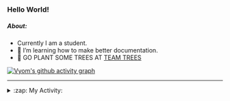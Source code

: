 ### Hello World!

##### About:
- Currently I am a student.
- 🌱 I’m learning how to make better documentation.
- 🌱 GO PLANT SOME TREES AT [TEAM TREES](https://teamtrees.org/)

[![Vyom's github activity graph](https://activity-graph.herokuapp.com/graph?username=Vyvy-vi)](https://github.com/ashutosh00710/github-readme-activity-graph)

---
<details>
  <summary>:zap: My Activity:</summary>
  
<!--START_SECTION:waka-->
![Code Time](http://img.shields.io/badge/Code%20Time-884%20hrs%2030%20mins-blue)

**I'm a Night 🦉** 

```text
🌞 Morning    93 commits     ██░░░░░░░░░░░░░░░░░░░░░░░   11.3% 
🌆 Daytime    221 commits    ██████░░░░░░░░░░░░░░░░░░░   26.85% 
🌃 Evening    279 commits    ████████░░░░░░░░░░░░░░░░░   33.9% 
🌙 Night      230 commits    ███████░░░░░░░░░░░░░░░░░░   27.95%

```
📅 **I'm Most Productive on Sunday** 

```text
Monday       123 commits    ███░░░░░░░░░░░░░░░░░░░░░░   14.95% 
Tuesday      126 commits    ███░░░░░░░░░░░░░░░░░░░░░░   15.31% 
Wednesday    104 commits    ███░░░░░░░░░░░░░░░░░░░░░░   12.64% 
Thursday     113 commits    ███░░░░░░░░░░░░░░░░░░░░░░   13.73% 
Friday       108 commits    ███░░░░░░░░░░░░░░░░░░░░░░   13.12% 
Saturday     79 commits     ██░░░░░░░░░░░░░░░░░░░░░░░   9.6% 
Sunday       170 commits    █████░░░░░░░░░░░░░░░░░░░░   20.66%

```


📊 **This Week I Spent My Time On** 

```text
🔥 Editors: 
VS Code                  6 hrs 20 mins       █████████████████████████   100.0%

🐱‍💻 Projects: 
CSF                      5 hrs 37 mins       ██████████████████████░░░   88.73% 
praise                   42 mins             ██░░░░░░░░░░░░░░░░░░░░░░░   11.27%

```


 Last Updated on 18/09/2022 21:04:29 UTC
<!--END_SECTION:waka-->
</details>
